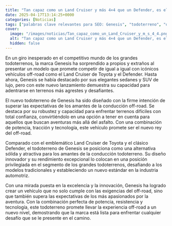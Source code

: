 ```yaml
---
title: "Tan capaz como un Land Cruiser y más 4×4 que un Defender, es el inesperado todoterreno creado por Genesis para ser el nuevo rey del offroad"
date: 2025-04-17T13:14:25+0000
categories: [Noticias]
tags: ["palabras clave relevantes para SEO: Genesis", "todoterreno", "off-road", "Land Cruiser", "Defender", "SUV", "tecnología."]
cover:
  image: "/images/noticias/Tan_capaz_como_un_Land_Cruiser_y_m_s_4_4.png"
  alt: "Tan capaz como un Land Cruiser y más 4×4 que un Defender, es el inesperado todoterreno creado por Genesis para ser el nuevo rey del offroad"
  hidden: false
---
```


En un giro inesperado en el competitivo mundo de los grandes todoterrenos, la marca Genesis ha sorprendido a propios y extraños al presentar un modelo que promete competir de igual a igual con icónicos vehículos off-road como el Land Cruiser de Toyota y el Defender. Hasta ahora, Genesis se había destacado por sus elegantes sedanes y SUV de lujo, pero con este nuevo lanzamiento demuestra su capacidad para adentrarse en terrenos más agrestes y desafiantes. 

El nuevo todoterreno de Genesis ha sido diseñado con la firme intención de superar las expectativas de los amantes de la conducción off-road. Se destaca por su robustez y capacidad para enfrentar terrenos difíciles con total confianza, convirtiéndolo en una opción a tener en cuenta para aquellos que buscan aventuras más allá del asfalto. Con una combinación de potencia, tracción y tecnología, este vehículo promete ser el nuevo rey del off-road.

Comparado con el emblemático Land Cruiser de Toyota y el clásico Defender, el todoterreno de Genesis se posiciona como una alternativa sólida y atractiva para los amantes de la conducción todoterreno. Su diseño innovador y su rendimiento excepcional lo colocan en una posición privilegiada en el segmento de los grandes todoterrenos, desafiando a los modelos tradicionales y estableciendo un nuevo estándar en la industria automotriz.

Con una mirada puesta en la excelencia y la innovación, Genesis ha logrado crear un vehículo que no solo cumple con las exigencias del off-road, sino que también supera las expectativas de los más apasionados por la aventura. Con la combinación perfecta de potencia, resistencia y tecnología, este todoterreno promete llevar la experiencia off-road a un nuevo nivel, demostrando que la marca está lista para enfrentar cualquier desafío que se le presente en el camino.
